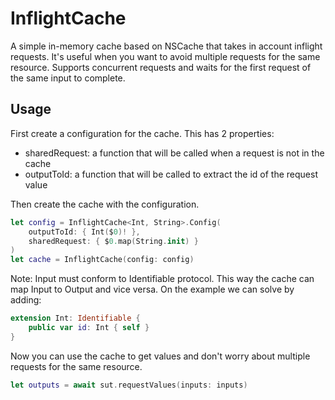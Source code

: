 # InflightCache

A simple in-memory cache based on NSCache that takes in account inflight requests. It's useful when you want to avoid multiple requests for the same resource.
Supports concurrent requests and waits for the first request of the same input to complete.

## Usage

First create a configuration for the cache.
This has 2 properties:
- sharedRequest: a function that will be called when a request is not in the cache
- outputToId: a function that will be called to extract the id of the request value

Then create the cache with the configuration.

```swift
let config = InflightCache<Int, String>.Config(
    outputToId: { Int($0)! },
    sharedRequest: { $0.map(String.init) }
)
let cache = InflightCache(config: config)
```

Note: Input must conform to Identifiable protocol.
This way the cache can map Input to Output and vice versa.
On the example we can solve by adding:
```swift
extension Int: Identifiable {
    public var id: Int { self }
}
```

Now you can use the cache to get values and don't worry about multiple requests for the same resource.
```swift
let outputs = await sut.requestValues(inputs: inputs)
```
